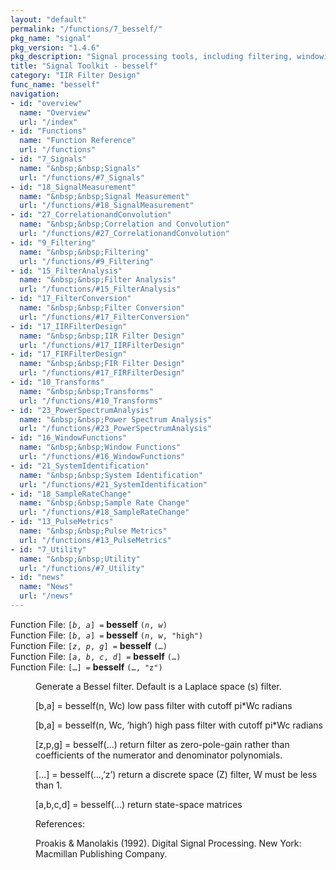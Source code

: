 ```yaml
---
layout: "default"
permalink: "/functions/7_besself/"
pkg_name: "signal"
pkg_version: "1.4.6"
pkg_description: "Signal processing tools, including filtering, windowing and display functions."
title: "Signal Toolkit - besself"
category: "IIR Filter Design"
func_name: "besself"
navigation:
- id: "overview"
  name: "Overview"
  url: "/index"
- id: "Functions"
  name: "Function Reference"
  url: "/functions"
- id: "7_Signals"
  name: "&nbsp;&nbsp;Signals"
  url: "/functions/#7_Signals"
- id: "18_SignalMeasurement"
  name: "&nbsp;&nbsp;Signal Measurement"
  url: "/functions/#18_SignalMeasurement"
- id: "27_CorrelationandConvolution"
  name: "&nbsp;&nbsp;Correlation and Convolution"
  url: "/functions/#27_CorrelationandConvolution"
- id: "9_Filtering"
  name: "&nbsp;&nbsp;Filtering"
  url: "/functions/#9_Filtering"
- id: "15_FilterAnalysis"
  name: "&nbsp;&nbsp;Filter Analysis"
  url: "/functions/#15_FilterAnalysis"
- id: "17_FilterConversion"
  name: "&nbsp;&nbsp;Filter Conversion"
  url: "/functions/#17_FilterConversion"
- id: "17_IIRFilterDesign"
  name: "&nbsp;&nbsp;IIR Filter Design"
  url: "/functions/#17_IIRFilterDesign"
- id: "17_FIRFilterDesign"
  name: "&nbsp;&nbsp;FIR Filter Design"
  url: "/functions/#17_FIRFilterDesign"
- id: "10_Transforms"
  name: "&nbsp;&nbsp;Transforms"
  url: "/functions/#10_Transforms"
- id: "23_PowerSpectrumAnalysis"
  name: "&nbsp;&nbsp;Power Spectrum Analysis"
  url: "/functions/#23_PowerSpectrumAnalysis"
- id: "16_WindowFunctions"
  name: "&nbsp;&nbsp;Window Functions"
  url: "/functions/#16_WindowFunctions"
- id: "21_SystemIdentification"
  name: "&nbsp;&nbsp;System Identification"
  url: "/functions/#21_SystemIdentification"
- id: "18_SampleRateChange"
  name: "&nbsp;&nbsp;Sample Rate Change"
  url: "/functions/#18_SampleRateChange"
- id: "13_PulseMetrics"
  name: "&nbsp;&nbsp;Pulse Metrics"
  url: "/functions/#13_PulseMetrics"
- id: "7_Utility"
  name: "&nbsp;&nbsp;Utility"
  url: "/functions/#7_Utility"
- id: "news"
  name: "News"
  url: "/news"
---
```

<dl class="first-deftypefn">
<dt class="deftypefn" id="index-besself"><span class="category-def">Function File: </span><span><code class="def-type">[<var class="var">b</var>, <var class="var">a</var>] =</code> <strong class="def-name">besself</strong> <code class="def-code-arguments">(<var class="var">n</var>, <var class="var">w</var>)</code><a class="copiable-link" href="#index-besself"></a></span></dt>
<dt class="deftypefnx def-cmd-deftypefn" id="index-besself-1"><span class="category-def">Function File: </span><span><code class="def-type">[<var class="var">b</var>, <var class="var">a</var>] =</code> <strong class="def-name">besself</strong> <code class="def-code-arguments">(<var class="var">n</var>, <var class="var">w</var>, &quot;high&quot;)</code><a class="copiable-link" href="#index-besself-1"></a></span></dt>
<dt class="deftypefnx def-cmd-deftypefn" id="index-besself-2"><span class="category-def">Function File: </span><span><code class="def-type">[<var class="var">z</var>, <var class="var">p</var>, <var class="var">g</var>] =</code> <strong class="def-name">besself</strong> <code class="def-code-arguments">(&hellip;)</code><a class="copiable-link" href="#index-besself-2"></a></span></dt>
<dt class="deftypefnx def-cmd-deftypefn" id="index-besself-3"><span class="category-def">Function File: </span><span><code class="def-type">[<var class="var">a</var>, <var class="var">b</var>, <var class="var">c</var>, <var class="var">d</var>] =</code> <strong class="def-name">besself</strong> <code class="def-code-arguments">(&hellip;)</code><a class="copiable-link" href="#index-besself-3"></a></span></dt>
<dt class="deftypefnx def-cmd-deftypefn" id="index-besself-4"><span class="category-def">Function File: </span><span><code class="def-type">[&hellip;] =</code> <strong class="def-name">besself</strong> <code class="def-code-arguments">(&hellip;, &quot;z&quot;)</code><a class="copiable-link" href="#index-besself-4"></a></span></dt>
<dd><p>Generate a Bessel filter.
 Default is a Laplace space (s) filter.
</p>
<p>[b,a] = besself(n, Wc)
    low pass filter with cutoff pi*Wc radians
</p>
<p>[b,a] = besself(n, Wc, &rsquo;high&rsquo;)
    high pass filter with cutoff pi*Wc radians
</p>
<p>[z,p,g] = besself(...)
    return filter as zero-pole-gain rather than coefficients of the
    numerator and denominator polynomials.
</p>
<p>[...] = besself(...,&rsquo;z&rsquo;)
     return a discrete space (Z) filter, W must be less than 1.
</p>
<p>[a,b,c,d] = besself(...)
  return  state-space matrices
</p>
<p>References:
</p>
<p>Proakis &amp; Manolakis (1992). Digital Signal Processing. New York:
 Macmillan Publishing Company.
 </p></dd></dl>